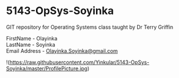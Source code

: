 # 5143-OpSys-Soyinka
GIT repository for Operating Systems class taught by Dr Terry Griffin


FirstName - Olayinka  
LastName - Soyinka  
Email Address - Olayinka.Soyinka@gmail.com

!(https://raw.githubusercontent.com/Yinkular/5143-OpSys-Soyinka/master/ProfilePicture.jpg)
